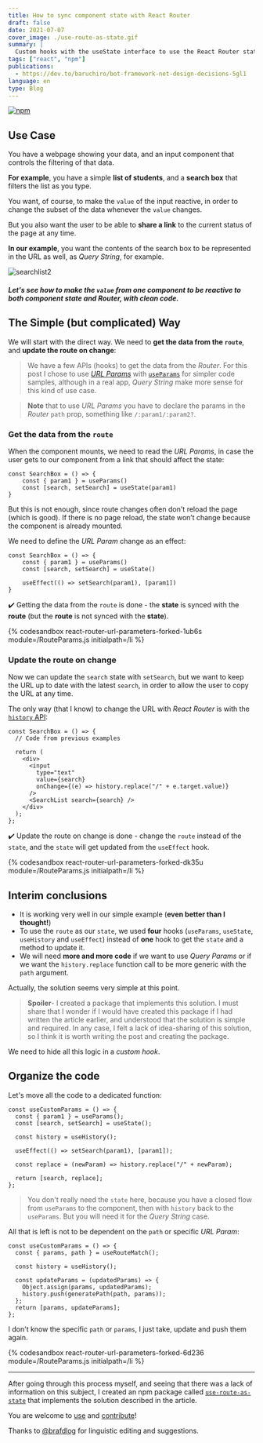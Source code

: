 ```yaml
---
title: How to sync component state with React Router
draft: false
date: 2021-07-07
cover_image: ./use-route-as-state.gif
summary: |
  Custom hooks with the useState interface to use the React Router state as the component state.
tags: ["react", "npm"]
publications:
  - https://dev.to/baruchiro/bot-framework-net-design-decisions-5gl1
language: en
type: Blog
---
```


[![npm](https://img.shields.io/badge/npm-use--route--as--state-informational?logo=npm)](https://www.npmjs.com/package/use-route-as-state)

## Use Case

You have a webpage showing your data, and an input component that controls the filtering of that data.

**For example**, you have a simple **list of students**, and a **search box** that filters the list as you type.

You want, of course, to make the `value` of the input reactive, in order to change the subset of the data whenever the `value` changes.

But you also want the user to be able to **share a link** to the current status of the page at any time.

**In our example**, you want the contents of the search box to be represented in the URL as well, as _Query String_, for example.

![searchlist2](https://dev-to-uploads.s3.amazonaws.com/i/r6iag63d4moogzazcp5n.gif)

##### Let's see how to make the `value` from one component to be reactive to both **component state** and **Router**, with clean code.

## The Simple (but complicated) Way

We will start with the direct way. We need to **get the data from the `route`**, and **update the route on change**:

> We have a few APIs (hooks) to get the data from the _Router_. For this post I chose to use [_URL Params_](https://reactrouter.com/web/example/url-params) with [`useParams`](https://reactrouter.com/web/api/Hooks/useparams) for simpler code samples, although in a real app, _Query String_ make more sense for this kind of use case.

> **Note** that to use _URL Params_ you have to declare the params in the _Router_ `path` prop, something like `/:param1/:param2?`.

### Get the data from the `route`

When the component mounts, we need to read the _URL Params_, in case the user gets to our component from a link that should affect the state:

```react
const SearchBox = () => {
    const { param1 } = useParams()
    const [search, setSearch] = useState(param1)
}
```

But this is not enough, since route changes often don't reload the page (which is good). If there is no page reload, the state won’t change because the component is already mounted.

We need to define the _URL Param_ change as an effect:

```react
const SearchBox = () => {
    const { param1 } = useParams()
    const [search, setSearch] = useState()

    useEffect(() => setSearch(param1), [param1])
}
```

✔️ Getting the data from the `route` is done - the **state** is synced with the **route** (but the **route** is not synced with the **state**).

{% codesandbox react-router-url-parameters-forked-1ub6s module=/RouteParams.js initialpath=/li %}

### Update the route on change

Now we can update the `search` state with `setSearch`, but we want to keep the URL up to date with the latest `search`, in order to allow the user to copy the URL at any time.

The only way (that I know) to change the URL with _React Router_ is with the [`history` API](https://reactrouter.com/web/api/history):

```react
const SearchBox = () => {
  // Code from previous examples

  return (
    <div>
      <input
        type="text"
        value={search}
        onChange={(e) => history.replace("/" + e.target.value)}
      />
      <SearchList search={search} />
    </div>
  );
};
```

✔️ Update the route on change is done - change the `route` instead of the `state`, and the `state` will get updated from the `useEffect` hook.

{% codesandbox react-router-url-parameters-forked-dk35u module=/RouteParams.js initialpath=/li %}

## Interim conclusions

- It is working very well in our simple example (**even better than I thought!**)
- To use the `route` as our `state`, we used **four** hooks (`useParams`, `useState`, `useHistory` and `useEffect`) instead of **one** hook to get the `state` and a method to update it.
- We will need **more and more code** if we want to use _Query Params_ or if we want the `history.replace` function call to be more generic with the `path` argument.

Actually, the solution seems very simple at this point.

> **Spoiler**- I created a package that implements this solution.
> I must share that I wonder if I would have created this package if I had written the article earlier, and understood that the solution is simple and required.
> In any case, I felt a lack of idea-sharing of this solution, so I think it is worth writing the post and creating the package.

We need to hide all this logic in a _custom hook_.

## Organize the code

Let's move all the code to a dedicated function:

```react
const useCustomParams = () => {
  const { param1 } = useParams();
  const [search, setSearch] = useState();

  const history = useHistory();

  useEffect(() => setSearch(param1), [param1]);

  const replace = (newParam) => history.replace("/" + newParam);

  return [search, replace];
};
```

> You don't really need the `state` here, because you have a closed flow from `useParams` to the component, then with `history` back to the `useParams`.
> But you will need it for the _Query String_ case.

All that is left is not to be dependent on the `path` or specific _URL Param_:

```react
const useCustomParams = () => {
  const { params, path } = useRouteMatch();

  const history = useHistory();

  const updateParams = (updatedParams) => {
    Object.assign(params, updatedParams);
    history.push(generatePath(path, params));
  };
  return [params, updateParams];
};
```

I don't know the specific `path` or `params`, I just take, update and push them again.

{% codesandbox react-router-url-parameters-forked-6d236 module=/RouteParams.js initialpath=/li %}

---

After going through this process myself, and seeing that there was a lack of information on this subject, I created an npm package called [`use-route-as-state`](https://www.npmjs.com/package/use-route-as-state) that implements the solution described in the article.

You are welcome to [use](https://www.npmjs.com/package/use-route-as-state) and [contribute](https://github.com/baruchiro/use-route-as-state)!

Thanks to [@brafdlog](https://github.com/brafdlog) for linguistic editing and suggestions.
